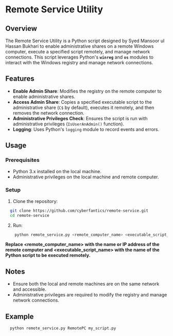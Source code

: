 # Remote Service Utility

## Overview

The Remote Service Utility is a Python script designed by Syed Mansoor ul Hassan Bukhari to enable administrative shares on a remote Windows computer, execute a specified script remotely, and manage network connections. This script leverages Python's **`winreg`** and **`os`** modules to interact with the Windows registry and manage network connections.

## Features

- **Enable Admin Share**: Modifies the registry on the remote computer to enable administrative shares.
- **Access Admin Share**: Copies a specified executable script to the administrative share (`C$` by default), executes it remotely, and then removes the network connection.
- **Administrative Privileges Check**: Ensures the script is run with administrative privileges (`IsUserAnAdmin()` function).
- **Logging**: Uses Python's `logging` module to record events and errors.

## Usage

### Prerequisites

- Python 3.x installed on the local machine.
- Administrative privileges on the local machine and remote computer.

### Setup

1. Clone the repository:
```bash
  git clone https://github.com/cyberfantics/remote-service.git
  cd remote-service
```
2. Run:
```bash
    python remote_service.py <remote_computer_name> <executable_script_name>
```

**Replace <remote_computer_name> with the name or IP address of the remote computer and <executable_script_name> with the name of the Python script to be executed remotely.**

## Notes
- Ensure both the local and remote machines are on the same network and accessible.
- Administrative privileges are required to modify the registry and manage network connections.

## Example
```bash
  python remote_service.py RemotePC my_script.py
```

